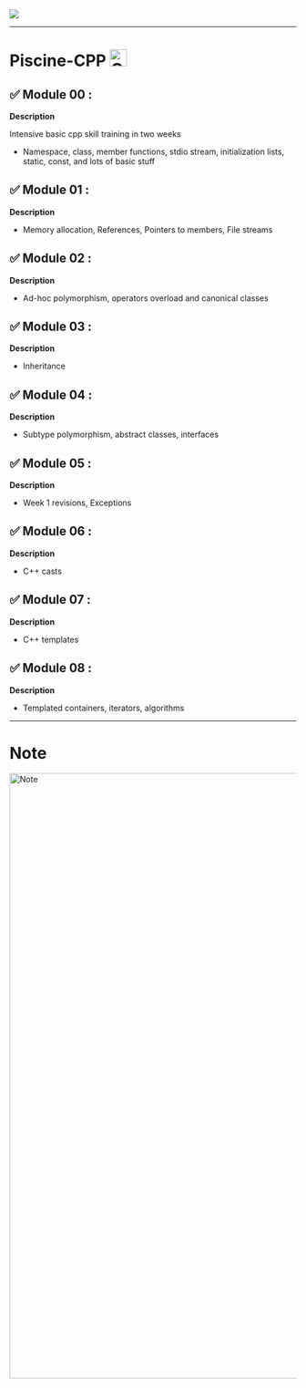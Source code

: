 <img src="https://user-images.githubusercontent.com/45235527/106354618-6ec65a00-62f3-11eb-8688-ba9e0f4e77de.jpg" />

---
#  Piscine-CPP <img alt="C++ icon" src="https://img.icons8.com/color/452/c-plus-plus-logo.png" width="30" height="30">

## ✅ Module 00 :

<strong>Description</strong>

Intensive basic cpp skill training in two weeks

- Namespace, class, member functions, stdio stream, initialization lists, static, const, and lots of basic stuff


## ✅ Module 01 :

<strong>Description</strong>


- Memory allocation, References, Pointers to members, File streams


## ✅ Module 02 :

<strong>Description</strong>

- Ad-hoc polymorphism, operators overload and canonical classes


## ✅ Module 03 :

<strong>Description</strong>

- Inheritance


## ✅ Module 04 :

<strong>Description</strong>

- Subtype polymorphism, abstract classes, interfaces


## ✅ Module 05 :

<strong>Description</strong>

- Week 1 revisions, Exceptions


## ✅ Module 06 :

<strong>Description</strong>

- C++ casts


## ✅ Module 07 :

<strong>Description</strong>

- C++ templates


## ✅ Module 08 :

<strong>Description</strong>

- Templated containers, iterators, algorithms

---

# Note

<img width="1062" alt="Note" src="https://user-images.githubusercontent.com/45235527/104217768-1579b200-543c-11eb-8b3c-6e0aca7ec7db.PNG">
